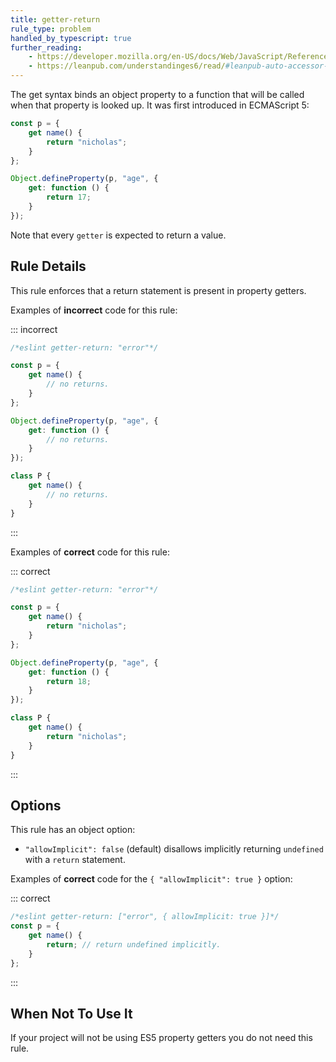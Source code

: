 ```yaml
---
title: getter-return
rule_type: problem
handled_by_typescript: true
further_reading:
    - https://developer.mozilla.org/en-US/docs/Web/JavaScript/Reference/Functions/get
    - https://leanpub.com/understandinges6/read/#leanpub-auto-accessor-properties
---
```


The get syntax binds an object property to a function that will be called when that property is looked up. It was first introduced in ECMAScript 5:

```js
const p = {
    get name() {
        return "nicholas";
    }
};

Object.defineProperty(p, "age", {
    get: function () {
        return 17;
    }
});
```

Note that every `getter` is expected to return a value.

## Rule Details

This rule enforces that a return statement is present in property getters.

Examples of **incorrect** code for this rule:

::: incorrect

```js
/*eslint getter-return: "error"*/

const p = {
    get name() {
        // no returns.
    }
};

Object.defineProperty(p, "age", {
    get: function () {
        // no returns.
    }
});

class P {
    get name() {
        // no returns.
    }
}
```

:::

Examples of **correct** code for this rule:

::: correct

```js
/*eslint getter-return: "error"*/

const p = {
    get name() {
        return "nicholas";
    }
};

Object.defineProperty(p, "age", {
    get: function () {
        return 18;
    }
});

class P {
    get name() {
        return "nicholas";
    }
}
```

:::

## Options

This rule has an object option:

-   `"allowImplicit": false` (default) disallows implicitly returning `undefined` with a `return` statement.

Examples of **correct** code for the `{ "allowImplicit": true }` option:

::: correct

```js
/*eslint getter-return: ["error", { allowImplicit: true }]*/
const p = {
    get name() {
        return; // return undefined implicitly.
    }
};
```

:::

## When Not To Use It

If your project will not be using ES5 property getters you do not need this rule.
